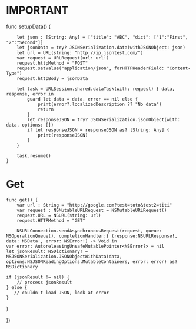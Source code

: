 # IMPORTANT



func setupData() {

        let json : [String: Any] = ["title": "ABC", "dict": ["1":"First", "2":"Second"]]
        let jsonData = try? JSONSerialization.data(withJSONObject: json)
        let url = URL(string: "http://ip.jsontest.com/")
        var request = URLRequest(url: url!)
        request.httpMethod = "POST"
        request.setValue("application/json", forHTTPHeaderField: "Content-Type")
        request.httpBody = jsonData
        
        let task = URLSession.shared.dataTask(with: request) { data, response, error in
            guard let data = data, error == nil else {
                print(error?.localizedDescription ?? "No data")
                return
            }
            let responseJSON = try? JSONSerialization.jsonObject(with: data, options: [])
            if let responseJSON = responseJSON as? [String: Any] {
                print(responseJSON)
            }
        }
        
        task.resume()
    }

Get
===========
    func get() {
        var url : String = "http://google.com?test=toto&test2=titi"
        var request : NSMutableURLRequest = NSMutableURLRequest()
        request.URL = NSURL(string: url)
        request.HTTPMethod = "GET"

        NSURLConnection.sendAsynchronousRequest(request, queue: NSOperationQueue(), completionHandler:{ (response:NSURLResponse!, data: NSData!, error: NSError!) -> Void in
    var error: AutoreleasingUnsafeMutablePointer<NSError?> = nil
    let jsonResult: NSDictionary! = NSJSONSerialization.JSONObjectWithData(data, options:NSJSONReadingOptions.MutableContainers, error: error) as? NSDictionary

    if (jsonResult != nil) {
        // process jsonResult
    } else {
       // couldn't load JSON, look at error
    }
}

})
